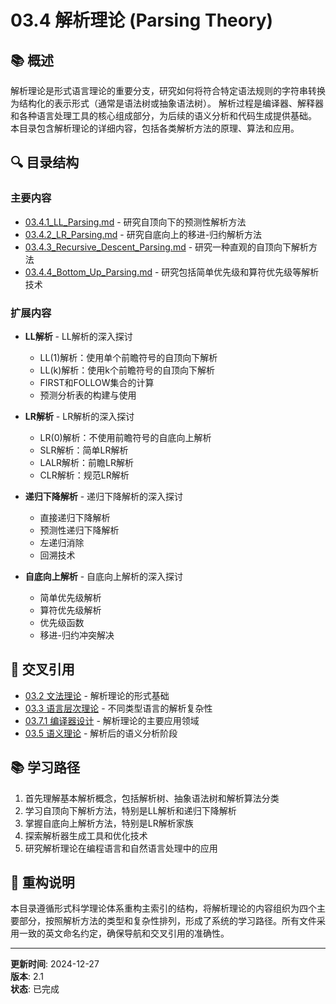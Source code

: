 # 03.4 解析理论 (Parsing Theory)

## 📚 概述

解析理论是形式语言理论的重要分支，研究如何将符合特定语法规则的字符串转换为结构化的表示形式（通常是语法树或抽象语法树）。
解析过程是编译器、解释器和各种语言处理工具的核心组成部分，为后续的语义分析和代码生成提供基础。
本目录包含解析理论的详细内容，包括各类解析方法的原理、算法和应用。

## 🔍 目录结构

### 主要内容

- [03.4.1_LL_Parsing.md](./03.4.1_LL_Parsing.md) - 研究自顶向下的预测性解析方法
- [03.4.2_LR_Parsing.md](./03.4.2_LR_Parsing.md) - 研究自底向上的移进-归约解析方法
- [03.4.3_Recursive_Descent_Parsing.md](./03.4.3_Recursive_Descent_Parsing.md) - 研究一种直观的自顶向下解析方法
- [03.4.4_Bottom_Up_Parsing.md](./03.4.4_Bottom_Up_Parsing.md) - 研究包括简单优先级和算符优先级等解析技术

### 扩展内容

- **LL解析** - LL解析的深入探讨
  - LL(1)解析：使用单个前瞻符号的自顶向下解析
  - LL(k)解析：使用k个前瞻符号的自顶向下解析
  - FIRST和FOLLOW集合的计算
  - 预测分析表的构建与使用
  
- **LR解析** - LR解析的深入探讨
  - LR(0)解析：不使用前瞻符号的自底向上解析
  - SLR解析：简单LR解析
  - LALR解析：前瞻LR解析
  - CLR解析：规范LR解析
  
- **递归下降解析** - 递归下降解析的深入探讨
  - 直接递归下降解析
  - 预测性递归下降解析
  - 左递归消除
  - 回溯技术
  
- **自底向上解析** - 自底向上解析的深入探讨
  - 简单优先级解析
  - 算符优先级解析
  - 优先级函数
  - 移进-归约冲突解决

## 🔗 交叉引用

- [03.2 文法理论](../03.2_Formal_Grammars/README.md) - 解析理论的形式基础
- [03.3 语言层次理论](../03.3_Language_Hierarchy/README.md) - 不同类型语言的解析复杂性
- [03.7.1 编译器设计](../03.7_Language_Applications/03.7.1_编译器设计.md) - 解析理论的主要应用领域
- [03.5 语义理论](../03.5_Semantics_Theory/README.md) - 解析后的语义分析阶段

## 📚 学习路径

1. 首先理解基本解析概念，包括解析树、抽象语法树和解析算法分类
2. 学习自顶向下解析方法，特别是LL解析和递归下降解析
3. 掌握自底向上解析方法，特别是LR解析家族
4. 探索解析器生成工具和优化技术
5. 研究解析理论在编程语言和自然语言处理中的应用

## 📝 重构说明

本目录遵循形式科学理论体系重构主索引的结构，将解析理论的内容组织为四个主要部分，按照解析方法的类型和复杂性排列，形成了系统的学习路径。所有文件采用一致的英文命名约定，确保导航和交叉引用的准确性。

---

**更新时间**: 2024-12-27  
**版本**: 2.1  
**状态**: 已完成
